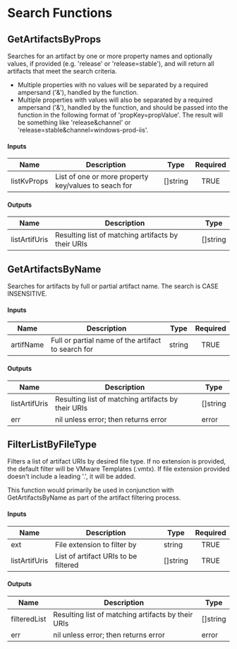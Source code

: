 # Search Functions

## GetArtifactsByProps
Searches for an artifact by one or more property names and optionally values, if provided (e.g. 'release' or 'release=stable'), and will return all artifacts that meet the search criteria.

- Multiple properties with no values will be separated by a required ampersand ('&'), handled by the function.
- Multiple properties with values will also be separated by a required ampersand ('&'), handled by the function, and should be passed into the function in the following format of 'propKey=propValue'.
The result will be something like 'release&channel' or 'release=stable&channel=windows-prod-iis'.

#### Inputs
| Name        | Description                                           | Type     | Required |
|-------------|-------------------------------------------------------|----------|:--------:|
| listKvProps | List of one or more property key/values to seach for  | []string | TRUE     |

#### Outputs
| Name          | Description                                         | Type     |
|---------------|-----------------------------------------------------|----------|
| listArtifUris | Resulting list of matching artifacts by their URIs  | []string |


## GetArtifactsByName
Searches for artifacts by full or partial artifact name. The search is CASE INSENSITIVE.

#### Inputs
| Name       | Description                                         | Type     | Required |
|------------|-----------------------------------------------------|----------|:--------:|
| artifName  | Full or partial name of the artifact to search for  | string   | TRUE     |

#### Outputs
| Name          | Description                                         | Type     |
|---------------|-----------------------------------------------------|----------|
| listArtifUris | Resulting list of matching artifacts by their URIs  | []string |
| err           | nil unless error; then returns error                | error    |


## FilterListByFileType
Filters a list of artifact URIs by desired file type. If no extension is provided, the default filter will be VMware Templates (.vmtx). If file extension provided doesn't include a leading '.', it will be added.

This function would primarily be used in conjunction with GetArtifactsByName as part of the artifact filtering process. 

#### Inputs
| Name          | Description                           | Type      | Required |
|---------------|---------------------------------------|-----------|:--------:|
| ext           | File extension to filter by           | string    | TRUE     |
| listArtifUris | List of artifact URIs to be filtered  | []string  | TRUE     |

#### Outputs
| Name          | Description                                         | Type     |
|---------------|-----------------------------------------------------|----------|
| filteredList  | Resulting list of matching artifacts by their URIs  | []string |
| err           | nil unless error; then returns error                | error    |